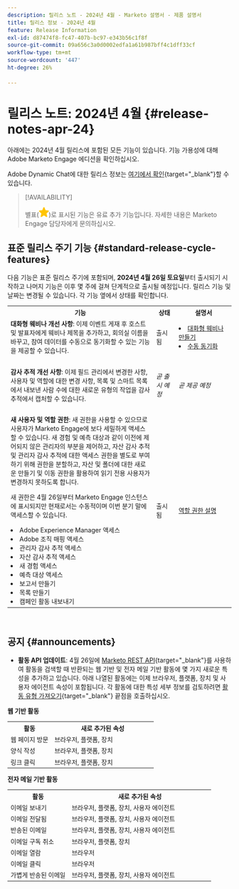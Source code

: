 ```yaml
---
description: 릴리스 노트 - 2024년 4월 - Marketo 설명서 - 제품 설명서
title: 릴리스 정보 - 2024년 4월
feature: Release Information
exl-id: d87474f8-fc47-407b-bc97-e343b56c1f8f
source-git-commit: 09a656c3a0d0002edfa1a61b987bff4c1dff33cf
workflow-type: tm+mt
source-wordcount: '447'
ht-degree: 26%

---
```


# 릴리스 노트: 2024년 4월 {#release-notes-apr-24}

아래에는 2024년 4월 릴리스에 포함된 모든 기능이 있습니다. 기능 가용성에 대해 Adobe Marketo Engage 에디션을 확인하십시오.

Adobe Dynamic Chat에 대한 릴리스 정보는 [여기에서 확인](/help/marketo/release-notes/dynamic-chat.md){target="_blank"}할 수 있습니다.

>[!AVAILABILITY]
>
>별표(![별표](assets/yellow-star.png))로 표시된 기능은 유료 추가 기능입니다. 자세한 내용은 Marketo Engage 담당자에게 문의하십시오.

## 표준 릴리스 주기 기능 {#standard-release-cycle-features}

다음 기능은 표준 릴리스 주기에 포함되며, **2024년 4월 26일 토요일**&#x200B;부터 출시되기 시작하고 나머지 기능은 이후 몇 주에 걸쳐 단계적으로 출시될 예정입니다. 릴리스 기능 및 날짜는 변경될 수 있습니다. 각 기능 옆에서 상태를 확인합니다.

<table style="table-layout:auto">
 <tbody>
  <tr>
   <th style="width:65%">기능</th>
   <th style="width:10%">상태</th>
   <th style="width:25%">설명서</th>
  </tr>
     <tr>
   <td><strong>대화형 웨비나 개선 사항</strong>: 이제 이벤트 게재 후 호스트 및 발표자에게 웨비나 제목을 추가하고, 회의실 이름을 바꾸고, 참여 데이터를 수동으로 동기화할 수 있는 기능을 제공할 수 있습니다.</td>
   <td>출시됨</td>
   <td><li><a href="/help/marketo/product-docs/demand-generation/events/interactive-webinars/create-an-interactive-webinar.md">대화형 웨비나 만들기</a></li>
   <li><a href="/help/marketo/product-docs/demand-generation/events/interactive-webinars/event-workflows.md#manual-sync">수동 동기화</a></li></td>
  </tr>
  <tr>
   <td> </td>
   <td> </td>
   <td> </td>
  </tr>
    <tr>
   <td><strong>감사 추적 개선 사항</strong>:
   이제 필드 관리에서 변경한 사항, 사용자 및 역할에 대한 변경 사항, 목록 및 스마트 목록에서 내보낸 사람 수에 대한 새로운 유형의 작업을 감사 추적에서 캡처할 수 있습니다.</td>
   <td><i>곧 출시 예정</i></td>
   <td><i>곧 제공 예정</i></td>
  </tr>
  <tr>
   <td> </td>
   <td> </td>
   <td> </td>
  </tr>
    <tr>
   <td><strong>새 사용자 및 역할 권한</strong>: 새 권한을 사용할 수 있으므로 사용자가 Marketo Engage에 보다 세밀하게 액세스할 수 있습니다. 새 경험 및 예측 대상과 같이 이전에 제어되지 않은 관리자의 부분을 제어하고, 자산 감사 추적 및 관리자 감사 추적에 대한 액세스 권한을 별도로 부여하기 위해 권한을 분할하고, 자산 및 폴더에 대한 새로운 만들기 및 이동 권한을 활용하여 읽기 전용 사용자가 변경하지 못하도록 합니다.
   <p>새 권한은 4월 26일부터 Marketo Engage 인스턴스에 표시되지만 현재로서는 수동적이며 이번 분기 말에 액세스할 수 있습니다.
   <li>Adobe Experience Manager 액세스</li>
   <li>Adobe 조직 매핑 액세스</li>
   <li>관리자 감사 추적 액세스</li>
   <li>자산 감사 추적 액세스</li>
   <li>새 경험 액세스</li>
   <li>예측 대상 액세스</li>
   <li>보고서 만들기</li>
   <li>목록 만들기</li>
   <li>캠페인 활동 내보내기</li>
   </td>
   <td>출시됨</td>
   <td><a href="/help/marketo/product-docs/administration/users-and-roles/descriptions-of-role-permissions.md">역할 권한 설명</a></td>
  </tr>
 </tbody>
</table>
<br/>

## 공지 {#announcements}

* **활동 API 업데이트**: 4월 26일에 [Marketo REST API](https://developer.adobe.com/marketo-apis/api/mapi/#tag/Activities){target="_blank"}를 사용하여 활동을 검색할 때 반환되는 웹 기반 및 전자 메일 기반 활동에 몇 가지 새로운 특성을 추가하고 있습니다. 아래 나열된 활동에는 이제 브라우저, 플랫폼, 장치 및 사용자 에이전트 속성이 포함됩니다. 각 활동에 대한 특성 세부 정보를 검토하려면 [활동 유형 가져오기](https://developer.adobe.com/marketo-apis/api/mapi/#tag/Activities/operation/getAllActivityTypesUsingGET){target="_blank"} 끝점을 호출하십시오.

**웹 기반 활동**

<table style="table-layout:auto">
 <tbody>
  <tr>
   <th style="width:30%">활동</th>
   <th style="width:70%">새로 추가된 속성</th>
   </tr>
  <tr>
   <td>웹 페이지 방문</td>
   <td>브라우저, 플랫폼, 장치</td>
  </tr>
   <tr>
   <td>양식 작성</td>
   <td>브라우저, 플랫폼, 장치</td>
  </tr>
  <tr>
   <td>링크 클릭</td>
   <td>브라우저, 플랫폼, 장치</td>
  </tr>
 </tbody>
</table>

**전자 메일 기반 활동**

<table style="table-layout:auto">
 <tbody>
  <tr>
   <th style="width:30%">활동</th>
   <th style="width:70%">새로 추가된 속성</th>
  </tr>
   <tr>
   <td>이메일 보내기</td>
   <td>브라우저, 플랫폼, 장치, 사용자 에이전트</td>
  </tr>
   </tr>
  <tr>
   <td>이메일 전달됨</td>
   <td>브라우저, 플랫폼, 장치, 사용자 에이전트</td>
  </tr>
   <tr>
   <td>반송된 이메일</td>
   <td>브라우저, 플랫폼, 장치, 사용자 에이전트</td>
  </tr>
  <tr>
   <td>이메일 구독 취소</td>
   <td>브라우저, 플랫폼, 장치</td>
  </tr>
  <tr>
   <td>이메일 열람</td>
   <td>브라우저</td>
  </tr>
   <tr>
   <td>이메일 클릭</td>
   <td>브라우저</td>
  </tr>
  <tr>
   <td>가볍게 반송된 이메일</td>
   <td>브라우저, 플랫폼, 장치, 사용자 에이전트</td>
  </tr>
 </tbody>
</table>
